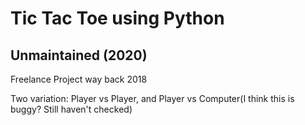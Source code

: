 # Tic Tac Toe using Python

## Unmaintained (2020)

Freelance Project way back 2018

Two variation: Player vs Player, and Player vs Computer(I think this is buggy? Still haven't checked)
